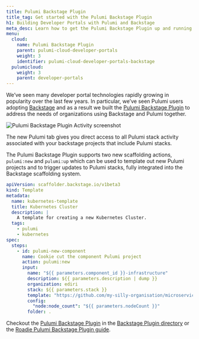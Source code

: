 ```yaml
---
title: Pulumi Backstage Plugin
title_tag: Get started with the Pulumi Backstage Plugin
h1: Building Developer Portals with Pulumi and Backstage
meta_desc: Learn how to get the Pulumi Backstage Plugin up and running!
menu:
  cloud:
    name: Pulumi Backstage Plugin
    parent: pulumi-cloud-developer-portals
    weight: 3
    identifier: pulumi-cloud-developer-portals-backstage
  pulumicloud:
    weight: 3
    parent: developer-portals
---
```


We’ve seen many developer portal technologies rapidly growing in popularity over the last few years.  In particular, we’ve seen Pulumi users adopting [Backstage](https://backstage.io/) and as a result we built the [Pulumi Backstage Plugin](/blog/pulumi-backstage-plugin/) to address the needs of organizations using Backstage and Pulumi together.

![Pulumi Backstage Plugin Activity screenshot](/docs/pulumi-cloud/developer-portals/backstage/pulumi-backstage-plugin-activity.png)

The new Pulumi tab gives you direct access to all Pulumi stack activity associated with your backstage projects that include Pulumi stacks.

The Pulumi Backstage Plugin supports two new scaffolding actions, `pulumi:new` and `pulumi:up` which can be used to template out new Pulumi projects and to trigger updates to Pulumi stacks, fully integrated into the Backstage scaffolding system.

```yaml
apiVersion: scaffolder.backstage.io/v1beta3
kind: Template
metadata:
  name: kubernetes-template
  title: Kubernetes Cluster
  description: |
    A template for creating a new Kubernetes Cluster.
  tags:
    - pulumi
    - kubernetes
spec:
  steps:
    - id: pulumi-new-component
      name: Cookie cut the component Pulumi project
      action: pulumi:new
      input:
        name: "${{ parameters.component_id }}-infrastructure"
        description: ${{ parameters.description | dump }}
        organization: ediri
        stack: ${{ parameters.stack }}
        template: "https://github.com/my-silly-organisation/microservice-civo/tree/main/infrastructure-${{ parameters.cloud }}-${{ parameters.language }}"
        config:
          "node:node_count": "${{ parameters.nodeCount }}"
        folder: .
```

Checkout the [Pulumi Backstage Plugin](https://github.com/pulumi/pulumi-backstage-plugin) in the [Backstage Plugin directory](https://backstage.io/plugins/) or the [Roadie Pulumi Backstage Plugin guide](https://roadie.io/backstage/plugins/pulumi/).

